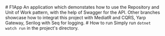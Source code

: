 #   F 1 A p p 
An application which demonstates how to use the Repository and Unit of Work pattern, with the help of Swagger for the API. 
Other branches showcase how to integrat this project with MediatR and CQRS, Yarp Gateway, Serilog with Seq for logging.
 # How to run
Simply run ```dotnet watch run``` in the project's directory.
 
